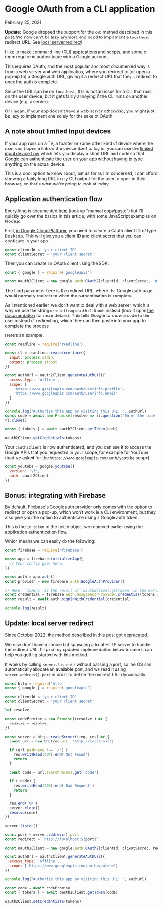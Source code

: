 # Google OAuth from a CLI application
February 25, 2021

<div class="note">

**Update:** Google dropped the support for the `oob` method described in
this post. We now can't be lazy anymore and need to implement a
`localhost` redirect URL. See [local server redirect](#update-local-server-redirect)!

</div>

I like to make command line (CLI) applications and scripts, and some of
them require to authenticate with a Google account.

This requires OAuth, and the most popular and most documented way is
from a web server and web application, where you redirect to (or open a
pop-up to) a Google auth URL, giving it a redirect URL that they...
redirect to once the auth is complete.

Since the URL can be on `localhost`, this is not an issue for a CLI that
runs on the user device, but it gets fairly annoying if the CLI runs on
another device (e.g. a server).

Or I mean, if your app doesn't have a web server otherwise, you might
just be lazy to implement one solely for the sake of OAuth.

## A note about limited input devices

If your app runs on a TV, a toaster or some other kind of device where
the user can't open a link on the device itself to log in, you can use
the [limited input device flow] which lets you display a short URL and
code so that Google can authenticate the user on your app without having
to type anything on the actual device.

[limited input device flow]: https://developers.google.com/identity/protocols/oauth2/limited-input-device

This is a cool option to know about, but as far as I'm concerned, I can
afford showing a fairly long URL in my CLI output for the user to
open in their browser, so that's what we're going to look at today.

## Application authentication flow

Everything is documented [here][native-app] (look up "manual
copy/paste") but I'll quickly go over the basics in this article, with
some JavaScript examples on Node.js.

[native-app]: https://developers.google.com/identity/protocols/oauth2/native-app

First, [in Google Cloud Platform](https://console.cloud.google.com/apis/credentials), 
you need to create a Oauth client ID of type <kbd>Desktop</kbd>. This
will give you a client ID and client secret that you can configure
in your app.

```js
const clientId = 'your client ID'
const clientSecret = 'your client secret'
```

Then you can create an OAuth client using the SDK.

```js
const { google } = require('googleapis')

const oauth2Client = new google.auth.OAuth2(clientId, clientSecret, 'urn:ietf:wg:oauth:2.0:oob')
```

The third parameter here is the redirect URL, where the Google auth page
would normally redirect to when the authentication is complete.

As I mentioned earlier, we don't want to deal with a web server, which
is why we use the string `urn:ietf:wg:oauth:2.0:oob` instead (look it up
in [the documentation][native-app] for more details). This tells Google to
show a code to the user instead of redirecting, which they can then
paste into your app to complete the process.

Here's an example.

```js
const readline = require('readline')

const rl = readline.createInterface({
  input: process.stdin,
  output: process.stdout
})

const authUrl = oauth2Client.generateAuthUrl({
  access_type: 'offline',
  scope: [
    'https://www.googleapis.com/auth/userinfo.profile',
    'https://www.googleapis.com/auth/userinfo.email'
  ]
})

console.log('Authorize this app by visiting this URL: ', authUrl)
const code = await new Promise(resolve => rl.question('Enter the code from that page here: ', resolve))
rl.close()

const { tokens } = await oauth2Client.getToken(code)

oauth2Client.setCredentials(tokens)
```

Your `oauth2Client` is now authenticated, and you can use it to access
the Google APIs that you requested in your scope, for example for
YouTube (had we asked for the `https://www.googleapis.com/auth/youtube` scope):

```js
const youtube = google.youtube({
  version: 'v3',
  auth: oauth2Client
})
```

## Bonus: integrating with Firebase

By default, Firebase's Google auth provider only comes with the option to
redirect or open a pop-up, which won't work in a CLI environment, but
they also give you the option to authenticate using a Google auth token.

This is the `id_token` of the token object we retrieved earlier using
the application authentication flow.

Which means we can easily do the following:

```js
const firebase = require('firebase')

const app = firebase.initializeApp({
  // Your config goes here.
})

const auth = app.auth()
const provider = new firebase.auth.GoogleAuthProvider()

// Here, `tokens` is the result of `oauth2Client.getToken` in the earlier example.
const credential = firebase.auth.GoogleAuthProvider.credential(tokens.id_token)
const result = await auth.signInWithCredential(credential)

console.log(result)
```

## Update: local server redirect

Since October 2022, the method described in this post [got deprecated](https://developers.google.com/identity/protocols/oauth2/native-app#manual-copypaste).

We now don't have a choice but spawning a local HTTP server to handle
the redirect URL. I'll past my updated implementation below in case it
can help you getting started with this method.

It works by calling `server.listen()` without passing a port, so the OS
can automatically allocate an available port, and we read it using
`server.address().port` in order to define the redirect URL dynamically.

```js
const http = require('http')
const { google } = require('googleapis')

const clientId = 'your client ID'
const clientSecret = 'your client secret'

let resolve

const codePromise = new Promise((resolve_) => {
  resolve = resolve_
})

const server = http.createServer((req, res) => {
  const url = new URL(req.url, 'http://localhost')

  if (url.pathname !== '/') {
    res.writeHead(404).end('Not Found')
    return
  }

  const code = url.searchParams.get('code')

  if (!code) {
    res.writeHead(400).end('Bad Request')
    return
  }

  res.end('OK')
  server.close()
  resolve(code)
})

server.listen()

const port = server.address().port
const redirect = `http://localhost:${port}`

const oauth2Client = new google.auth.OAuth2(clientId, clientSecret, redirect)

const authUrl = oauth2Client.generateAuthUrl({
  access_type: 'offline',
  scope: ['https://www.googleapis.com/auth/youtube']
})

console.log('Authorize this app by visiting this URL: ', authUrl)

const code = await codePromise
const { tokens } = await oauth2Client.getToken(code)

oauth2Client.setCredentials(tokens)
```
